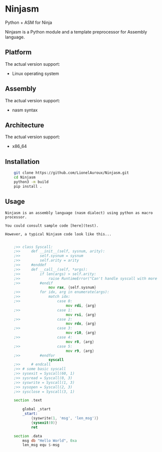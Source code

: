 # Ninjasm

Python + ASM for Ninja

Ninjasm is a Python module and a template preprocessor for Assembly language.

## Platform

The actual version support:

- Linux operating system

## Assembly

The actual version support:

- nasm syntax

## Architecture

The actual version support:

- x86_64

## Installation

```bash
    git clone https://github.com/LionelAuroux/Ninjasm.git
    cd Ninjasm
    python3 -m build
    pip install .
```

## Usage

    Ninjasm is an assembly language (nasm dialect) using python as macro processor.

    You could consult sample code [here](test).

    However, a typical Ninjasm code look like this...

```asm

    ;>> class Syscall:
    ;>>     def __init__(self, sysnum, arity):
    ;>>         self.sysnum = sysnum
    ;>>         self.arity = arity
    ;>>     #enddef
    ;>>     def __call__(self, *args):
    ;>>         if len(args) > self.arity:
    ;>>             raise RuntimeError("Can't handle syscall with more than 5 parameters")
    ;>>         #endif
                    mov rax, {self.sysnum}
    ;>>         for idx, arg in enumerate(args):
    ;>>             match idx:
    ;>>                 case 0:
                            mov rdi, {arg}
    ;>>                 case 1:
                            mov rsi, {arg}
    ;>>                 case 2:
                            mov rdx, {arg}
    ;>>                 case 3:
                            mov r10, {arg}
    ;>>                 case 4:
                            mov r8, {arg}
    ;>>                 case 5:
                            mov r9, {arg}
    ;>>         #endfor
                    syscall
    ;>>     # endcall
    ;>> # some basic syscall
    ;>> sysexit = Syscall(60, 1)
    ;>> sysread = Syscall(0, 3)
    ;>> syswrite = Syscall(1, 3)
    ;>> sysopen = Syscall(2, 3)
    ;>> sysclose = Syscall(3, 1)

    section .text

        global _start
        _start:
            {syswrite(1, 'msg', 'len_msg')}
            {sysexit(0)}
            ret

    section .data
        msg db "Hello World", 0xa
        len_msg equ $-msg
```
